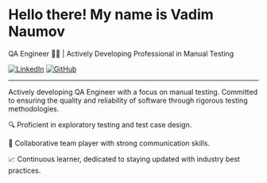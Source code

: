 # Hello there! My name is Vadim Naumov
QA Engineer 👨‍💻 | Actively Developing Professional in Manual Testing

[![LinkedIn](https://img.shields.io/badge/LinkedIn-Naumov94-blue)](https://www.linkedin.com/in/Naumov94)
[![GitHub](https://img.shields.io/badge/GitHub-Naumov94-green)](https://github.com/Naumov94)

---

Actively developing QA Engineer with a focus on manual testing. Committed to ensuring the quality and reliability of software through rigorous testing methodologies.

🔍 Proficient in exploratory testing and test case design.

🤝 Collaborative team player with strong communication skills.

📈 Continuous learner, dedicated to staying updated with industry best practices.
